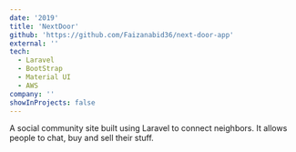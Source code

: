 ```yaml
---
date: '2019'
title: 'NextDoor'
github: 'https://github.com/Faizanabid36/next-door-app'
external: ''
tech:
  - Laravel
  - BootStrap
  - Material UI
  - AWS
company: ''
showInProjects: false
---
```


A social community site built using Laravel to connect neighbors. It allows people to chat, buy and sell their stuff.

